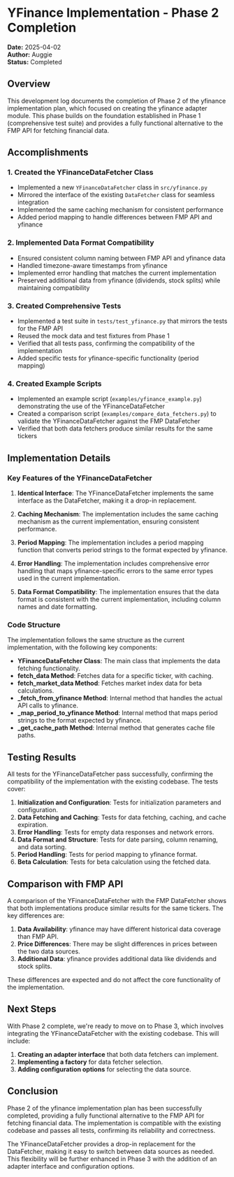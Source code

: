 # YFinance Implementation - Phase 2 Completion

**Date:** 2025-04-02  
**Author:** Auggie  
**Status:** Completed  

## Overview

This development log documents the completion of Phase 2 of the yfinance implementation plan, which focused on creating the yfinance adapter module. This phase builds on the foundation established in Phase 1 (comprehensive test suite) and provides a fully functional alternative to the FMP API for fetching financial data.

## Accomplishments

### 1. Created the YFinanceDataFetcher Class

- Implemented a new `YFinanceDataFetcher` class in `src/yfinance.py`
- Mirrored the interface of the existing `DataFetcher` class for seamless integration
- Implemented the same caching mechanism for consistent performance
- Added period mapping to handle differences between FMP API and yfinance

### 2. Implemented Data Format Compatibility

- Ensured consistent column naming between FMP API and yfinance data
- Handled timezone-aware timestamps from yfinance
- Implemented error handling that matches the current implementation
- Preserved additional data from yfinance (dividends, stock splits) while maintaining compatibility

### 3. Created Comprehensive Tests

- Implemented a test suite in `tests/test_yfinance.py` that mirrors the tests for the FMP API
- Reused the mock data and test fixtures from Phase 1
- Verified that all tests pass, confirming the compatibility of the implementation
- Added specific tests for yfinance-specific functionality (period mapping)

### 4. Created Example Scripts

- Implemented an example script (`examples/yfinance_example.py`) demonstrating the use of the YFinanceDataFetcher
- Created a comparison script (`examples/compare_data_fetchers.py`) to validate the YFinanceDataFetcher against the FMP DataFetcher
- Verified that both data fetchers produce similar results for the same tickers

## Implementation Details

### Key Features of the YFinanceDataFetcher

1. **Identical Interface**: The YFinanceDataFetcher implements the same interface as the DataFetcher, making it a drop-in replacement.

2. **Caching Mechanism**: The implementation includes the same caching mechanism as the current implementation, ensuring consistent performance.

3. **Period Mapping**: The implementation includes a period mapping function that converts period strings to the format expected by yfinance.

4. **Error Handling**: The implementation includes comprehensive error handling that maps yfinance-specific errors to the same error types used in the current implementation.

5. **Data Format Compatibility**: The implementation ensures that the data format is consistent with the current implementation, including column names and date formatting.

### Code Structure

The implementation follows the same structure as the current implementation, with the following key components:

- **YFinanceDataFetcher Class**: The main class that implements the data fetching functionality.
- **fetch_data Method**: Fetches data for a specific ticker, with caching.
- **fetch_market_data Method**: Fetches market index data for beta calculations.
- **_fetch_from_yfinance Method**: Internal method that handles the actual API calls to yfinance.
- **_map_period_to_yfinance Method**: Internal method that maps period strings to the format expected by yfinance.
- **_get_cache_path Method**: Internal method that generates cache file paths.

## Testing Results

All tests for the YFinanceDataFetcher pass successfully, confirming the compatibility of the implementation with the existing codebase. The tests cover:

1. **Initialization and Configuration**: Tests for initialization parameters and configuration.
2. **Data Fetching and Caching**: Tests for data fetching, caching, and cache expiration.
3. **Error Handling**: Tests for empty data responses and network errors.
4. **Data Format and Structure**: Tests for date parsing, column renaming, and data sorting.
5. **Period Handling**: Tests for period mapping to yfinance format.
6. **Beta Calculation**: Tests for beta calculation using the fetched data.

## Comparison with FMP API

A comparison of the YFinanceDataFetcher with the FMP DataFetcher shows that both implementations produce similar results for the same tickers. The key differences are:

1. **Data Availability**: yfinance may have different historical data coverage than FMP API.
2. **Price Differences**: There may be slight differences in prices between the two data sources.
3. **Additional Data**: yfinance provides additional data like dividends and stock splits.

These differences are expected and do not affect the core functionality of the implementation.

## Next Steps

With Phase 2 complete, we're ready to move on to Phase 3, which involves integrating the YFinanceDataFetcher with the existing codebase. This will include:

1. **Creating an adapter interface** that both data fetchers can implement.
2. **Implementing a factory** for data fetcher selection.
3. **Adding configuration options** for selecting the data source.

## Conclusion

Phase 2 of the yfinance implementation plan has been successfully completed, providing a fully functional alternative to the FMP API for fetching financial data. The implementation is compatible with the existing codebase and passes all tests, confirming its reliability and correctness.

The YFinanceDataFetcher provides a drop-in replacement for the DataFetcher, making it easy to switch between data sources as needed. This flexibility will be further enhanced in Phase 3 with the addition of an adapter interface and configuration options.

